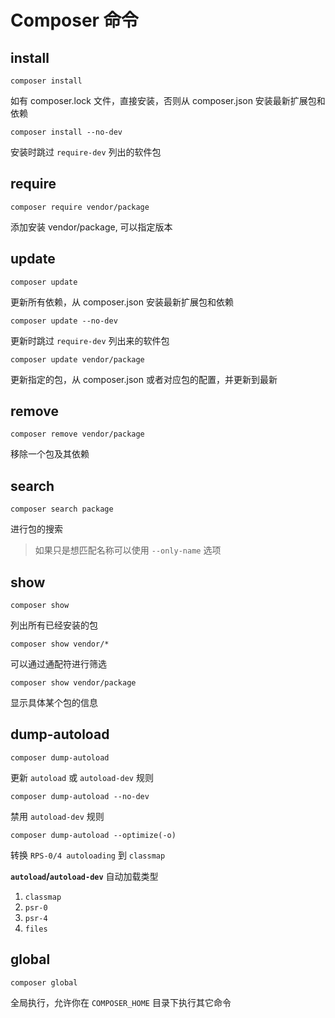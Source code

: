 # Composer 命令

## install

`composer install`

如有 composer.lock 文件，直接安装，否则从 composer.json 安装最新扩展包和依赖

`composer install --no-dev`

安装时跳过 `require-dev` 列出的软件包

## require

`composer require vendor/package`

添加安装 vendor/package, 可以指定版本

## update

`composer update`

更新所有依赖，从 composer.json 安装最新扩展包和依赖

`composer update --no-dev`

更新时跳过 `require-dev` 列出来的软件包

`composer update vendor/package`

更新指定的包，从 composer.json 或者对应包的配置，并更新到最新

## remove

`composer remove vendor/package`

移除一个包及其依赖

## search

`composer search package`

进行包的搜索

> 如果只是想匹配名称可以使用 `--only-name` 选项

## show

`composer show`

列出所有已经安装的包

`composer show vendor/*`

可以通过通配符进行筛选

`composer show vendor/package`

显示具体某个包的信息

## dump-autoload

`composer dump-autoload`

更新 `autoload` 或 `autoload-dev` 规则

`composer dump-autoload --no-dev`

禁用 `autoload-dev` 规则

`composer dump-autoload --optimize(-o)`

转换 `RPS-0/4 autoloading` 到 `classmap`

**`autoload`/`autoload-dev`** 自动加载类型

1. `classmap`
2. `psr-0`
3. `psr-4`
4. `files`

## global

`composer global`

全局执行，允许你在 `COMPOSER_HOME` 目录下执行其它命令
